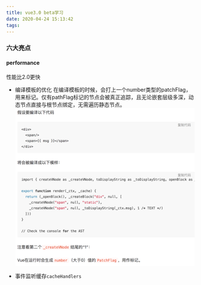 ```yaml
---
title: vue3.0 beta学习
date: 2020-04-24 15:13:42
tags:
---
```


### 六大亮点

#### performance
性能比2.0更快
+ 编译模板的优化
在编译模板的时候，会打上一个number类型的patchFlag，用来标记。仅有pathFlag标记的节点会被真正追踪，且无论嵌套层级多深，动态节点直接与根节点绑定，无需遍历静态节点。
![图示](vue3.0beta学习/patchflag.png)

+ 事件监听缓存```cacheHandlers```
